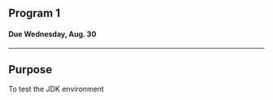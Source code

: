 ## Program 1
#### Due Wednesday, Aug. 30

------------------------------

Purpose
------------------------------
To test the JDK environment
